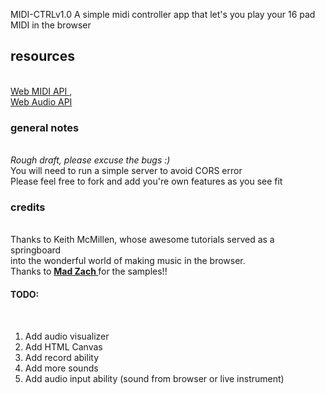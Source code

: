 MIDI-CTRLv1.0
A simple midi controller app that let's you play your 16 pad MIDI in the browser

<h2>resources</h2><br>
<a href='https://webaudio.github.io/web-midi-api/' target="_blank"> Web MIDI API </a>, <br>
<a href='https://webaudio.github.io/web-audio-api/' target="_blank"> Web Audio API </a>  <br>

<h3>general notes</h3><br>
<em>Rough draft, please excuse the bugs :)</em> <br>
You will need to run a simple server to avoid CORS error <br>
Please feel free to fork and add you're own features as you see fit <br>

<h3>credits</h3><br>
Thanks to Keith McMillen, whose awesome tutorials served as a springboard <br> into the wonderful world of making music in the browser. <br>
Thanks to <a href='http://djtechtools.com/' target="_blank" ><strong> Mad Zach </strong> </a> for the samples!!

<h4> TODO: </h4><br>
<ol>
  <li> Add audio visualizer </li>
  <li> Add HTML Canvas </li>
  <li> Add record ability </li>
  <li> Add more sounds </li>
  <li> Add audio input ability (sound from browser or live instrument) </li>
</ol>
